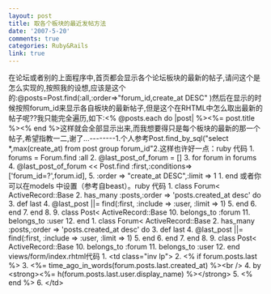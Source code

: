 ```yaml
---
layout: post
title: 取各个板块的最近发帖方法
date: '2007-5-20'
comments: true
categories: Ruby&Rails
link: true
---
```

在论坛或者别的上面程序中,首页都会显示各个论坛板块的最新的帖子,请问这个是怎么实现的,按照我的设想,应该是这个的:@posts=Post.find(:all,:order=&gt;&quot;forum_id,create_at DESC&quot; )然后在显示的时候按照forum_id来显示各自板块的最新帖子,但是这个在RHTML中怎么取出最新的帖子呢??我只能完全遍历,如下:&lt;% @posts.each do |post| %&gt;&lt;%= post.title %&gt;&lt;% end %&gt;这样就会全部显示出来,而我想要得只是每个板块的最新的那一个帖子,希望指教一二,谢了...--------1.个人参考Post.find_by_sql(&quot;select *,max(create_at) from post group forum_id&quot;2.这样也许好一点：ruby 代码   1. forums = Forum.find :all     2. @last_post_of_forum = []     3. for forum in forums     4.    @last_post_of_forum &lt;&lt; Post.find :first,:conditions=&gt;['forum_id=?',forum.id],   5.  :order =&gt; &quot;create_at DESC&quot;,:limit =&gt; 1     1. end  或者你可以在models 中设置（参考自beast）。ruby 代码   1. class Forum&lt; ActiveRecord::Base     2.    has_many :posts,:order =&gt; 'posts.created_at desc' do     3.      def last     4.         @last_post ||= find(:first, :include =&gt; :user, :limit =&gt; 1)     5.      end     6.    end     7. end     8.      9. class Post&lt; ActiveRecord::Base    10.       belongs_to :forum    11.       belongs_to :user    12. end     1. class Forum&lt; ActiveRecord::Base     2.    has_many :posts,:order =&gt; 'posts.created_at desc' do     3.      def last     4.         @last_post ||= find(:first, :include =&gt; :user, :limit =&gt; 1)     5.      end     6.    end     7. end     8.      9. class Post&lt; ActiveRecord::Base    10.       belongs_to :forum    11.       belongs_to :user    12. end  views/form/index.rhtml代码   1. &lt;td class=&quot;inv lp&quot;&gt;     2.       &lt;% if forum.posts.last %&gt;     3.         &lt;%= time_ago_in_words(forum.posts.last.created_at) %&gt;&lt;br /&gt;     4.         by &lt;strong&gt;&lt;%= h(forum.posts.last.user.display_name) %&gt;&lt;/strong&gt;     5.       &lt;% end %&gt;     6.     &lt;/td&gt;
